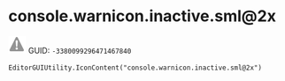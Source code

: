 # console.warnicon.inactive.sml@2x
![](/img/console.warnicon.inactive.sml@2x.png)
GUID: `-3380099296471467840`
```
EditorGUIUtility.IconContent("console.warnicon.inactive.sml@2x")
```
